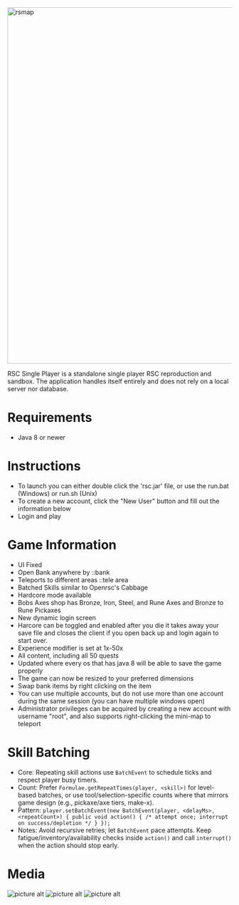 <img width="1200" height="800" alt="rsmap" src="https://github.com/user-attachments/assets/6a91d2ac-2c7c-4ce1-a59c-4e7167c85e19" />

RSC Single Player is a standalone single player RSC reproduction and sandbox. The application handles itself entirely and does not rely on a local server nor database.

# Requirements
* Java 8 or newer

# Instructions
* To launch you can either double click the 'rsc.jar' file, or use the run.bat (Windows) or run.sh (Unix)
* To create a new account, click the "New User" button and fill out the information below
* Login and play
    
# Game Information
* UI Fixed
* Open Bank anywhere by ::bank 
* Teleports to different areas ::tele area
* Batched Skills similar to Openrsc's Cabbage
* Hardcore mode available
* Bobs Axes shop has Bronze, Iron, Steel, and Rune Axes and Bronze to Rune Pickaxes
* New dynamic login screen
* Harcore can be toggled and enabled after you die it takes away your save file and closes the client if you open back up and login again to start over. 
* Experience modifier is set at 1x-50x
* All content, including all 50 quests
* Updated where every os that has java 8 will be able to save the game properly
* The game can now be resized to your preferred dimensions
* Swap bank items by right clicking on the item
* You can use multiple accounts, but do not use more than one account during the same session (you can have multiple windows open)
* Administrator privileges can be acquired by creating a new account with username "root", and also supports right-clicking the mini-map to teleport

# Skill Batching
- Core: Repeating skill actions use `BatchEvent` to schedule ticks and respect player busy timers.
- Count: Prefer `Formulae.getRepeatTimes(player, <skill>)` for level-based batches, or use tool/selection-specific counts where that mirrors game design (e.g., pickaxe/axe tiers, make-x).
- Pattern: `player.setBatchEvent(new BatchEvent(player, <delayMs>, <repeatCount>) { public void action() { /* attempt once; interrupt on success/depletion */ } });`
- Notes: Avoid recursive retries; let `BatchEvent` pace attempts. Keep fatigue/inventory/availability checks inside `action()` and call `interrupt()` when the action should stop early.
# Media

![picture alt](https://nemotech.org/rsc/rsc-1.png "RSCSP1")
![picture alt](https://nemotech.org/rsc/rsc-2.png "RSCSP2")
![picture alt](https://nemotech.org/rsc/rsc-3.png "RSCSP3")


